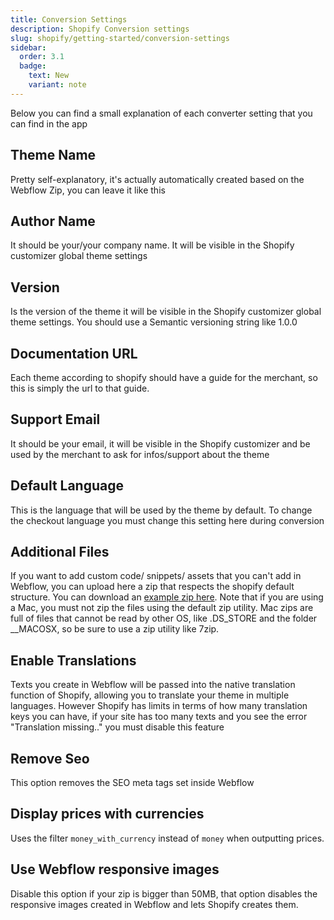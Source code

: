 ```yaml
---
title: Conversion Settings
description: Shopify Conversion settings
slug: shopify/getting-started/conversion-settings
sidebar:
  order: 3.1
  badge:
    text: New
    variant: note
---
```


Below you can find a small explanation of each converter setting that you can find in the app

## Theme Name

Pretty self-explanatory, it's actually automatically created based on the Webflow Zip, you can leave it like this

## Author Name

It should be your/your company name. It will be visible in the Shopify customizer global theme settings

## Version
Is the version of the theme it will be visible in the Shopify customizer global theme settings. You should use a Semantic versioning string like 1.0.0

## Documentation URL

Each theme according to shopify should have a guide for the merchant, so this is simply the url to that guide. 

## Support Email
It should be your email, it will be visible in the Shopify customizer and be used by the merchant to ask for infos/support about the theme

## Default Language
This is the language that will be used by the theme by default. To change the checkout language you must change this setting here during conversion

## Additional Files
If you want to add custom code/ snippets/ assets that you can't add in Webflow, you can upload here a zip that respects the shopify default structure. You can download an [example zip here](/data/example-zip.zip). 
Note that if you are using a Mac, you must not zip the files using the default zip utility. Mac zips are full of files that cannot be read by other OS, like .DS_STORE and the folder __MACOSX, so be sure to use a zip utility like 7zip.


## Enable Translations
Texts you create in Webflow will be passed into the native translation function of Shopify, allowing you to translate your theme in multiple languages. However Shopify has limits in terms of how many translation keys you can have, if your site has too many texts and you see the error "Translation missing.." you must disable this feature

## Remove Seo
This option removes the SEO meta tags set inside Webflow

## Display prices with currencies
Uses the filter `money_with_currency` instead of `money` when outputting prices.

## Use Webflow responsive images
Disable this option if your zip is bigger than 50MB, that option disables the responsive images created in Webflow and lets Shopify creates them.